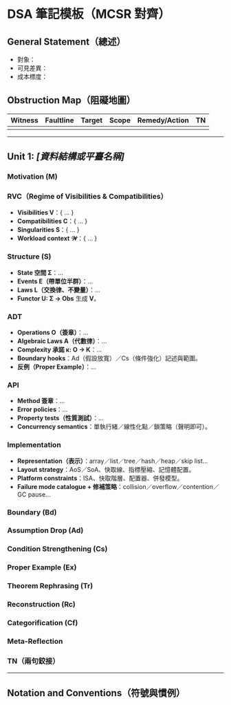 # DSA 筆記模板（MCSR 對齊）

<!--
格式規則（硬約束）
- 標題層級：Title = H1；Unit = H2；標籤 = H3（M, S, Bd, Ad, Cs, Ex, Tr, Rc, Cf, Meta-Reflection, TN）。
- 文風：Bourbaki 風格，壓縮、嚴謹、無修辭。
- 每個 Unit 僅在後處理時選擇性加入 ≤2 個 Pressure Sections（Bd/Ex 優先）。
- 不提前落地實作；按節律：RVC → Structure → ADT → API → Implementation。
-->

## General Statement（總述）
<!-- 3–6 行。以結構敘述問題對象、可見差異與成本標度。無修辭，無動機。 -->
- 對象：
- 可見差異：
- 成本標度：

## Obstruction Map（阻礙地圖）
<!-- 表格：Witness | Faultline | Target | Scope | Remedy/Action | TN；預設 1–2 行，硬上限 3。 -->
| Witness | Faultline | Target | Scope | Remedy/Action | TN |
|---|---|---|---|---|---|
|  |  |  |  |  |  |

<!-- 可選：宏觀依存圖（僅敘述或引用圖） -->

---

## Unit 1: *[資料結構或平臺名稱]*

### Motivation (M)
<!-- 3–5 行，點出語言邊界與當前壓力；宣告下一步目標與方法。 -->

### RVC（Regime of Visibilities & Compatibilities）
<!-- 規範：至少一個奇點；至少兩種異質實作可滿足。 -->
- **Visibilities V**：{ … } <!-- 公共可檢驗切面，如命中率、容量、秩序視圖 -->
- **Compatibilities C**：{ … } <!-- 不可違背的相容條件，如容量 ≤ cap，O(1)_amort，秩單調 -->
- **Singularities S**：{ … } <!-- 閾值、分岔點與臨界法則 -->
- **Workload context 𝒲**：{ … } <!-- 分布或過程假設，如 Zipf 指數、到達過程上界 -->

### Structure (S)
<!-- 規範：每條 Law 可追溯到某個 C；U 生成 V。 -->
- **State 空間 Σ**：…
- **Events E（帶單位半群）**：…
- **Laws L（交換律、不變量）**：…
- **Functor U: Σ → Obs** 生成 **V**。

### ADT
<!-- 規範：operation ↔ event；κ 不退步於 C；至少一個尖銳反例。 -->
- **Operations O（簽章）**：…
- **Algebraic Laws A（代數律）**：…
- **Complexity 承諾 κ: O → K**：…
- **Boundary hooks**：Ad（假設放寬）／Cs（條件強化）記述與範圍。
- **反例（Proper Example）**：…

### API
<!-- 規範：method ↔ operation；至少一個 property test 直接驗證某個 V；錯誤政策需對齊某個 C。 -->
- **Method 簽章**：…
- **Error policies**：…
- **Property tests（性質測試）**：…
- **Concurrency semantics**：單執行緒／線性化點／鎖策略（聲明即可）。

### Implementation
<!-- 規範：不改語義，只改常數；標明平台耦合；列出退化情境與修補策略。 -->
- **Representation（表示）**：array／list／tree／hash／heap／skip list…
- **Layout strategy**：AoS／SoA、快取線、指標壓縮、記憶體配置。
- **Platform constraints**：ISA、快取階層、配置器、併發模型。
- **Failure mode catalogue + 修補策略**：collision／overflow／contention／GC pause…

### Boundary (Bd)
<!-- 單獨列出邊界法則與對應的通過或對消條件；説明其在 S 中的直接後果。 -->

### Assumption Drop (Ad)
<!-- 放寬假設；寫出修補裝置與適用範圍，並標明在 S/ADT 何處使用。 -->

### Condition Strengthening (Cs)
<!-- 加強假設以換取更強結論；寫出強化的結論與在 S/ADT 何處使用。 -->

### Proper Example (Ex)
<!-- 最小而尖銳的例或反例；指出它強制了哪條結構或揭示何種失敗。 -->

### Theorem Rephrasing (Tr)
<!-- 為了與函子字典或門檻條件對齊的重述；明記等價關係與使用處。 -->

### Reconstruction (Rc)
<!-- 正規化為可重用的標準構造；列步驟與穩定性。 -->

### Categorification (Cf)
<!-- 指名函子、來源與目標範疇、以及「樓上」的陳述與其普遍性質。 -->

### Meta-Reflection
<!-- 說明本 Unit 在整體中的功能、向下一個單元的交接，以及類範疇提升的備註。 -->

### TN（兩句鉸接）
<!-- 句 1：上一個壓力或斷裂；句 2：下一個局部目標與方法。 -->

---

## Notation and Conventions（符號與慣例）
<!-- 宣告全域符號與字體規則；保證跨單元一致。 -->

<!--
審計檢查點（填表式）
- RVC：奇點測試已定義（是／否）；至少兩個異現實作（是／否）。
- Structure：每條 Law 已追溯到 C（是／否）；U(Σ)=V（是／否）。
- ADT：operation↔event（是／否）；κ 對齊 C（是／否）；反例已提供（是／否）。
- API：每個 V 有對應的 property test（是／否）；錯誤政策對齊 C（是／否）。
- Implementation：平台耦合標註完整（是／否）；退化情境與修補策略列舉（是／否）。
-->

